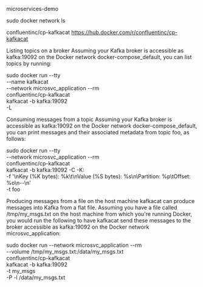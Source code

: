 microservices-demo

sudo docker network ls

confluentinc/cp-kafkacat
https://hub.docker.com/r/confluentinc/cp-kafkacat

Listing topics on a broker
Assuming your Kafka broker is accessible as kafka:19092 on the Docker network docker-compose_default, you can list topics by running:

sudo docker run --tty \
--name kafkacat \
--network microsvc_application --rm \
confluentinc/cp-kafkacat \
kafkacat -b kafka:19092 \
-L


Consuming messages from a topic
Assuming your Kafka broker is accessible as kafka:19092 on the Docker network docker-compose_default, you can print messages and their associated metadata from topic foo, as follows:

sudo docker run --tty \
--network microsvc_application --rm \
confluentinc/cp-kafkacat \
kafkacat -b kafka:19092 -C -K: \
-f '\nKey (%K bytes): %k\t\nValue (%S bytes): %s\n\Partition: %p\tOffset: %o\n--\n' \
-t foo

Producing messages from a file on the host machine
kafkacat can produce messages into Kafka from a flat file. Assuming you have a file called /tmp/my_msgs.txt on the host machine from which you're running Docker, you would run the following to have kafkacat send these messages to the broker accessible as kafka:19092 on the Docker network microsvc_application:

sudo docker run --network microsvc_application --rm \
--volume /tmp/my_msgs.txt:/data/my_msgs.txt \
confluentinc/cp-kafkacat \
kafkacat -b kafka:19092 \
-t my_msgs \
-P -l /data/my_msgs.txt